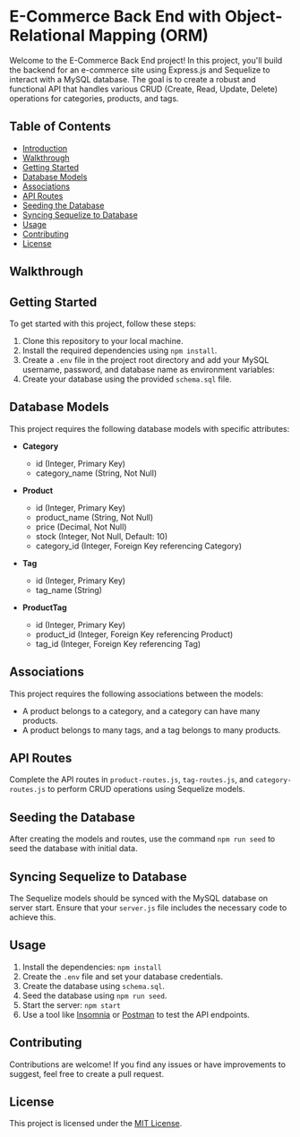 # E-Commerce Back End with Object-Relational Mapping (ORM)

Welcome to the E-Commerce Back End project! In this project, you'll build the backend for an e-commerce site using Express.js and Sequelize to interact with a MySQL database. The goal is to create a robust and functional API that handles various CRUD (Create, Read, Update, Delete) operations for categories, products, and tags.

## Table of Contents

- [Introduction](#e-commerce-back-end-with-object-relational-mapping-orm)
- [Walkthrough](#walkthrough)
- [Getting Started](#getting-started)
- [Database Models](#database-models)
- [Associations](#associations)
- [API Routes](#api-routes)
- [Seeding the Database](#seeding-the-database)
- [Syncing Sequelize to Database](#syncing-sequelize-to-database)
- [Usage](#usage)
- [Contributing](#contributing)
- [License](#license)

## Walkthrough



## Getting Started

To get started with this project, follow these steps:

1. Clone this repository to your local machine.
2. Install the required dependencies using `npm install`.
3. Create a `.env` file in the project root directory and add your MySQL username, password, and database name as environment variables:
4. Create your database using the provided `schema.sql` file.

## Database Models

This project requires the following database models with specific attributes:

- **Category**
  - id (Integer, Primary Key)
  - category_name (String, Not Null)

- **Product**
  - id (Integer, Primary Key)
  - product_name (String, Not Null)
  - price (Decimal, Not Null)
  - stock (Integer, Not Null, Default: 10)
  - category_id (Integer, Foreign Key referencing Category)

- **Tag**
  - id (Integer, Primary Key)
  - tag_name (String)

- **ProductTag**
  - id (Integer, Primary Key)
  - product_id (Integer, Foreign Key referencing Product)
  - tag_id (Integer, Foreign Key referencing Tag)

## Associations

This project requires the following associations between the models:

- A product belongs to a category, and a category can have many products.
- A product belongs to many tags, and a tag belongs to many products.

## API Routes

Complete the API routes in `product-routes.js`, `tag-routes.js`, and `category-routes.js` to perform CRUD operations using Sequelize models.

## Seeding the Database

After creating the models and routes, use the command `npm run seed` to seed the database with initial data.

## Syncing Sequelize to Database

The Sequelize models should be synced with the MySQL database on server start. Ensure that your `server.js` file includes the necessary code to achieve this.

## Usage

1. Install the dependencies: `npm install`
2. Create the `.env` file and set your database credentials.
3. Create the database using `schema.sql`.
4. Seed the database using `npm run seed`.
5. Start the server: `npm start`
6. Use a tool like [Insomnia](https://insomnia.rest/) or [Postman](https://www.postman.com/) to test the API endpoints.

## Contributing

Contributions are welcome! If you find any issues or have improvements to suggest, feel free to create a pull request.

## License

This project is licensed under the [MIT License](LICENSE).











